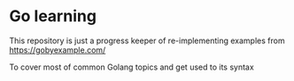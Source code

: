# Go learning

This repository is just a progress keeper of re-implementing examples from https://gobyexample.com/

To cover most of common Golang topics and get used to its syntax